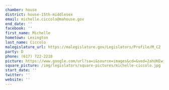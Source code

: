 ```yaml
---
chamber: house
district: house-15th-middlesex
email: michelle.ciccolo@mahouse.gov
end_date: ''
facebook: ''
first_name: Michelle
hometown: Lexington
last_name: Ciccolo
malegislature_url: https://malegislature.gov/Legislators/Profile/M_C2
party: D
phone: (617) 722-2210
picture: https://www.google.com/url?sa=i&source=images&cd=&ved=2ahUKEwiOiYyFitjgAhVKn-AKHRDjBLwQjRx6BAgBEAU&url=http%3A%2F%2Fwww.michelleciccolo.com%2Fabout.html&psig=AOvVaw0oSMzEiEodrwJLUC2RHRec&ust=1551225115156613
square_picture: /img/legislators/square-pictures/michelle-ciccolo.jpg
start_date: ''
twitter: ''
website: ''
---
```


